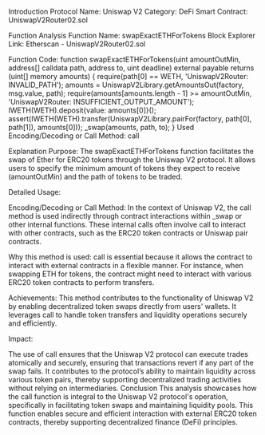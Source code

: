 Introduction
Protocol Name: Uniswap V2
Category: DeFi
Smart Contract: UniswapV2Router02.sol

Function Analysis
Function Name: swapExactETHForTokens
Block Explorer Link: Etherscan - UniswapV2Router02.sol

Function Code:
function swapExactETHForTokens(uint amountOutMin, address[] calldata path, address to, uint deadline)
    external
    payable
    returns (uint[] memory amounts)
{
    require(path[0] == WETH, 'UniswapV2Router: INVALID_PATH');
    amounts = UniswapV2Library.getAmountsOut(factory, msg.value, path);
    require(amounts[amounts.length - 1] >= amountOutMin, 'UniswapV2Router: INSUFFICIENT_OUTPUT_AMOUNT');
    IWETH(WETH).deposit{value: amounts[0]}();
    assert(IWETH(WETH).transfer(UniswapV2Library.pairFor(factory, path[0], path[1]), amounts[0]));
    _swap(amounts, path, to);
}
Used Encoding/Decoding or Call Method: call

Explanation
Purpose: The swapExactETHForTokens function facilitates the swap of Ether for ERC20 tokens through the Uniswap V2 protocol. It allows users to specify the minimum amount of tokens they expect to receive (amountOutMin) and the path of tokens to be traded.

Detailed Usage:

Encoding/Decoding or Call Method: In the context of Uniswap V2, the call method is used indirectly through contract interactions within _swap or other internal functions. These internal calls often involve call to interact with other contracts, such as the ERC20 token contracts or Uniswap pair contracts.

Why this method is used: call is essential because it allows the contract to interact with external contracts in a flexible manner. For instance, when swapping ETH for tokens, the contract might need to interact with various ERC20 token contracts to perform transfers.

Achievements: This method contributes to the functionality of Uniswap V2 by enabling decentralized token swaps directly from users' wallets. It leverages call to handle token transfers and liquidity operations securely and efficiently.

Impact:

The use of call ensures that the Uniswap V2 protocol can execute trades atomically and securely, ensuring that transactions revert if any part of the swap fails.
It contributes to the protocol’s ability to maintain liquidity across various token pairs, thereby supporting decentralized trading activities without relying on intermediaries.
Conclusion
This analysis showcases how the call function is integral to the Uniswap V2 protocol's operation, specifically in facilitating token swaps and maintaining liquidity pools. This function enables secure and efficient interaction with external ERC20 token contracts, thereby supporting decentralized finance (DeFi) principles.


